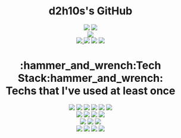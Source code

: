 <h1 align="center">
  d2h10s's GitHub
</h1>
<!--깃허브 상태 카드-->
<p align="center">
  <a href="https://github.com/anuraghazra/github-readme-stats"><img src="https://github-readme-stats.vercel.app/api?username=d2h10s&count_private=true&theme=radical&show_icons=true&line_height=28"></a>
<!--깃허브 사용 언어 랭킹 카드-->
  <a href="https://github.com/anuraghazra/github-readme-stats"><img src="https://github-readme-stats.vercel.app/api/top-langs/?username=d2h10s&langs_count=10&exclude_repo=codubot_sample&hide=tex,html,javascript,css,scss&theme=radical&layout=compact"></a><br>
<!--트로피 카드-->
  <a href="https://github.com/ryo-ma/github-profile-trophy"><img src="https://github-profile-trophy.vercel.app/?username=d2h10s&theme=dracula&margin-w=10&no-frame=true"><br>
<!--팔로워, 깃허브, 유튭, 백준 링크-->
  <img src="https://img.shields.io/github/followers/d2h10s?style=social">
  <a href="https://hits.seeyoufarm.com"><img src="https://hits.seeyoufarm.com/api/count/incr/badge.svg?url=https%3A%2F%2Fgithub.com%2Fd2h10s&count_bg=%23D93A7C&title_bg=%23141321&icon=&icon_color=%23FFFFFF&title=hits&edge_flat=false"></a>
  <a href="https://www.youtube.com/channel/UCrCuBAFLYp71GHzOWqGeUUQ/"><img src="http://img.shields.io/badge/-YouTube-FF0000?style=plastic&logo=YouTube"></a>
  <a href="https://www.acmicpc.net/user/d2h10s"><img src="http://img.shields.io/badge/-Baekjoon-0076C0?style=plastic"></a>
</p>

<h1 align="center">
  :hammer_and_wrench:Tech Stack:hammer_and_wrench:<br>
  Techs that I've used at least once
</h1>
<p align="center">
  <!--언어 스택-->
  <img src="http://img.shields.io/badge/-C-A8B9CC?style=flat-square&logo=c&logoColor=white">
  <img src="http://img.shields.io/badge/-C++-00599C?style=flat-square&logo=c%2B%2B&logoColor=white">
  <img src="http://img.shields.io/badge/-C%23-239120?style=flat-square&logo=c-sharp&logoColor=white">
  <img src="http://img.shields.io/badge/-Python-3776AB?style=flat-square&logo=python&logoColor=white">
  <img src="http://img.shields.io/badge/-MathWorks-0076A8?style=flat-square&logo=mathworks&logoColor=white">
  <img src="http://img.shields.io/badge/-Rust-000000?style=flat-square&logo=rust&logoColor=white">
  <br>
  <!--툴 스택-->
  <img src="http://img.shields.io/badge/-Ubuntu-E95420?style=flat-square&logo=ubuntu&logoColor=white">
  <img src="http://img.shields.io/badge/-ROS-22314E?style=flat-square&logo=ROS&logoColor=white">
  <img src="http://img.shields.io/badge/-Docker-2496ED?style=flat-square&logo=docker&logoColor=white">
  <img src="http://img.shields.io/badge/-MariaDB-003545?style=flat-square&logo=mariaDB&logoColor=white">
  <br>
  <!--프레임워크 스택-->
  <img src="http://img.shields.io/badge/-OpenCV-5C3EE8?style=flat-square&logo=opencv&logoColor=white">
  <img src="http://img.shields.io/badge/-Tensorflow-FF6F00?style=flat-square&logo=tensorflow&logoColor=white">
  <img src="http://img.shields.io/badge/-PyTorch-EE4C2C?style=flat-square&logo=pytorch&logoColor=white">
  <br>
  <!--임베디드 스택-->
  <img src="http://img.shields.io/badge/-AVR-DD1111?style=flat-square">
  <img src="http://img.shields.io/badge/-Arduino-00979D?style=flat-square&logo=Arduino&logoColor=white">
  <img src="http://img.shields.io/badge/-Nucleo-111111?style=flat-square&logo=Nucleo&logoColor=white">
  <img src="http://img.shields.io/badge/-RaspberryPi-C51A4A?style=flat-square&logo=Raspberry-pi&logoColor=white">
  <br>
  <!--설계 스택
  <img src="http://img.shields.io/badge/-AutoDesk-0696D7?style=flat-square&logo=autodesk&logoColor=white">
  <img src="http://img.shields.io/badge/-Drone-212121?style=flat-square&logo=drone&logoColor=white">
  -->
</p>
